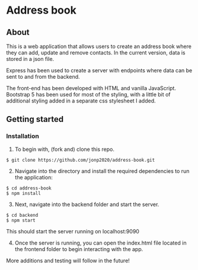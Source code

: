 # Address book

## About

This is a web application that allows users to create an address book where they can add, update and remove contacts. In the current version, data is stored in a json file.

Express has been used to create a server with endpoints where data can be sent to and from the backend.

The front-end has been developed with HTML and vanilla JavaScript. Bootstrap 5 has been used for most of the styling, with a little bit of additional styling added in a separate css stylesheet I added.

## Getting started

### Installation

1. To begin with, (fork and) clone this repo.

```
$ git clone https://github.com/jonp2020/address-book.git
```

2. Navigate into the directory and install the required dependencies to run the application:

```
$ cd address-book
$ npm install
```

3. Next, navigate into the backend folder and start the server.

```
$ cd backend
$ npm start
```

This should start the server running on localhost:9090

4. Once the server is running, you can open the index.html file located in the frontend folder to begin interacting with the app.

More additions and testing will follow in the future!

